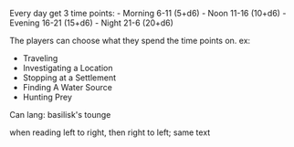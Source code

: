 Every day get 3 time points:
    - Morning 6-11 (5+d6)
    - Noon 11-16 (10+d6)
    - Evening 16-21 (15+d6)
    - Night 21-6 (20+d6)

The players can choose what they spend the time points on. ex:
- Traveling
- Investigating a Location
- Stopping at a Settlement
- Finding A Water Source
- Hunting Prey







Can lang: basilisk's tounge

when reading left to right, then right to left; same text